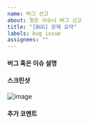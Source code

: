 ```yaml
---
name: 버그 신고
about: 찾은 이슈나 버그 신고
title: "[BUG] 문제 요약"
labels: bug issue
assignees: ""
---
```


#### 버그 혹은 이슈 설명

#### 스크린샷

![image](이미지url)

#### 추가 코멘트

